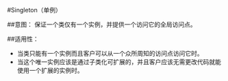 #Singleton（单例）

##意图：
保证一个类仅有一个实例，并提供一个访问它的全局访问点。

##适用性：
* 当类只能有一个实例而且客户可以从一个众所周知的访问点访问它时。
* 当这个唯一实例应该是通过子类化可扩展的，并且客户应该无需更改代码就能使用一个扩展的实例时。